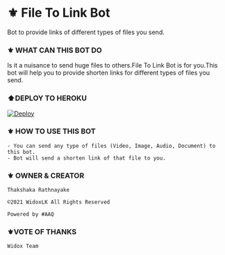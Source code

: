 # ⚜️ File To Link Bot
Bot to provide links of different types of files you send.
### ⚜️ WHAT CAN THIS BOT DO
Is it a nuisance to send huge files to others.File To Link Bot is for you.This bot will help you to provide shorten links for different types of files you send.
### ⬆️DEPLOY TO HEROKU

[![Deploy](https://www.herokucdn.com/deploy/button.svg)](https://heroku.com/deploy?template=https://github.com/chathuml/FileToLinkTeLeTiPs)

### ⚜️ HOW TO USE THIS BOT

```
- You can send any type of files (Video, Image, Audio, Document) to this bot.
- Bot will send a shorten link of that file to you.
```

### ⚜️ OWNER  &  CREATOR

```
Thakshaka Rathnayake 
 
©️2021 WidoxLK All Rights Reserved
 
Powered by #AAQ
```

### ⚜️VOTE OF THANKS

```
Widox Team
```
